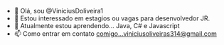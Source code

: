 - 👋 Olá, sou @ViniciusDoliveira1
- 👀 Estou interessado em estagios ou vagas para desenvolvedor JR.
- 🌱 Atualmente estou aprendendo... Java, C# e Javascript 
- 📫 Como entrar em contato comigo...viniciusoliveiras314@gmail.com

<!---
ViniciusDoliveira1/ViniciusDoliveira1 is a ✨ special ✨ repository because its `README.md` (this file) appears on your GitHub profile.
You can click the Preview link to take a look at your changes.
--->
